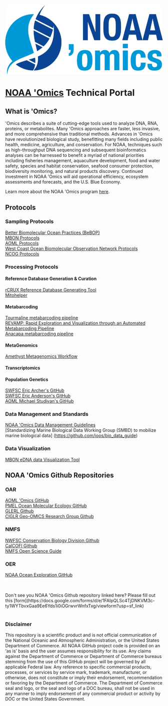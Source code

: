 
![NOAA 'PMEL Ocean Molecular Ecology Group'Omics](noaa-omics-lrt-800.png)

# [NOAA 'Omics](https://oceanexplorer.noaa.gov/technology/omics/noaa-omics.html) Technical Portal <br>

## What is 'Omics?
'Omics describes a suite of cutting-edge tools used to analyze DNA, RNA, proteins, or metabolites. Many 'Omics approaches are faster, less invasive, and more comprehensive than traditional methods. Advances in 'Omics have revolutionized biological study, benefitting many fields including public health, medicine, agriculture, and conservation. For NOAA, techniques such as high-throughput DNA sequencing and subsequent bioinformatics analyses can be harnessed to benefit a myriad of national priorities including fisheries management, aquaculture development, food and water safety, species and habitat conservation, seafood consumer protection, biodiversity monitoring, and natural products discovery. Continued investment in NOAA 'Omics will aid operational efficiency, ecosystem assessments and forecasts, and the U.S. Blue Economy. <br>

Learn more about the NOAA 'Omics program [here](https://oceanexplorer.noaa.gov/technology/omics/noaa-omics.html). <br>

## Protocols

### Sampling Protocols
[Better Biomolecular Ocean Practices (BeBOP)](https://github.com/BeBOP-OBON)  <br>
[MBON Protocols](https://mbari-bog.github.io/MBON-Protocols/)  <br>
[AOML Protocols](https://github.com/aomlomics/protocols)  <br>
[West Coast Ocean Biomolecular Observation Network Protocols](https://docs.google.com/spreadsheets/d/1rDubDv8d1tieoLY2NQZedbSR4-8lsIoafH266XKmtTo/edit#gid=1024107459)  <br>
[NCOG Protocols](https://calcofi.org/data/marine-ecosystem-data/e-dna/)  <br>

### Processing Protocols

#### Reference Database Generation & Curation
[rCRUX Reference Database Generating Tool](https://github.com/CalCOFI/rCRUX) <br>
[Mitohelper](https://github.com/aomlomics/mitohelper)

#### Metabarcoding
[Tourmaline metabarcoding pipeline](https://github.com/aomlomics/tourmaline) <br>
[REVAMP: Rapid Exploration and Visualization through an Automated Metabarcoding Pipeline](https://github.com/McAllister-NOAA/REVAMP) <br>
[Anacapa metabarcoding pipeline](https://github.com/limey-bean/Anacapa) <br>

#### MetaGenomics  
[Amethyst Metagenomics Workflow](https://github.com/aomlomics/amethyst)  <br>

#### Transcriptomics  

#### Population Genetics
[SWFSC Eric Archer's GitHub](https://github.com/EricArcher) <br>
[SWFSC Eric Anderson's GitHub](https://github.com/eriqande?tab=repositories) <br>
[AOML Michael Studivan's GitHub](https://github.com/mstudiva?tab=repositories) <br>


### Data Management and Standards
[NOAA 'Omics Data Management Guidelines](https://github.com/aomlomics/omics-data-management) <br>
[Standardizing Marine Biological Data Working Group (SMBD) to mobilize marine biological data] (https://github.com/ioos/bio_data_guide) <br>

### Data Visualization
[MBON eDNA data Visualization Tool](https://github.com/marinebon/edna-vis)

## NOAA 'Omics Github Repositories

### OAR
[AOML 'Omics GitHub](https://github.com/aomlomics/) <br>
[PMEL Ocean Molecular Ecology GitHub](https://github.com/NOAA-PMEL/Ocean-Molecular-Ecology) <br>
[GLERL Github](https://github.com/NOAA-GLERL) <br>
[CIGLR Geo-OMICS Research Group Github](https://github.com/Geo-omics) <br>

### NMFS
[NWFSC Conservation Biology Division Github](https://github.com/nwfsc-cb)<br>
[CalCOFI Github](https://github.com/CalCOFI/) <br>
[NMFS Open Science Guide](https://nmfs-opensci.github.io/GitHub-Guide/) <br>

### OER
[NOAA Ocean Exploration GitHub](https://github.com/orgs/NOAA-OceanExploration/) <br>

<br>
<br>
Don't see you NOAA 'Omics Github repository linked here? Please fill out this [form](https://docs.google.com/forms/d/e/1FAIpQLSc4TjDNKVM3c-ty1WYTbvxGaa9Ee6Yds1i0iOGrwvrWnfxTxg/viewform?usp=sf_link)

 <br>
 <br>

### Disclaimer
This repository is a scientific product and is not official communication of the National Oceanic and
Atmospheric Administration, or the United States Department of Commerce. All NOAA GitHub project
code is provided on an ‘as is’ basis and the user assumes responsibility for its use. Any claims against the
Department of Commerce or Department of Commerce bureaus stemming from the use of this GitHub
project will be governed by all applicable Federal law. Any reference to specific commercial products,
processes, or services by service mark, trademark, manufacturer, or otherwise, does not constitute or
imply their endorsement, recommendation or favoring by the Department of Commerce. The Department
of Commerce seal and logo, or the seal and logo of a DOC bureau, shall not be used in any manner to
imply endorsement of any commercial product or activity by DOC or the United States Government.
